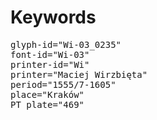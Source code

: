 # Keywords
<pre>
glyph-id="Wi-03_0235"
font-id="Wi-03"
printer-id="Wi"
printer="Maciej Wirzbięta"
period="1555/7-1605"
place="Kraków"
PT plate="469"
</pre>

